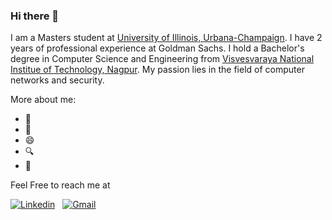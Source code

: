 ### Hi there 👋

I am a Masters student at [University of Illinois, Urbana-Champaign](https://illinois.edu). I have 2 years of professional experience at Goldman Sachs. I hold a Bachelor's degree in Computer Science and Engineering from [Visvesvaraya National Institue of Technology, Nagpur](https://vnit.ac.in/). My passion lies in the field of computer networks and security. 

More about me:

- 🔭 
- 💬 
- 😄 
- :mag: 
- :stars: 

Feel Free to reach me at

[![Linkedin](https://img.shields.io/badge/LinkedIn-0077B5?style=for-the-badge&logo=linkedin&logoColor=white)](https://www.linkedin.com/in/vanshika-jain-3019/)
&nbsp;
[![Gmail](https://img.shields.io/badge/Gmail-D14836?style=for-the-badge&logo=gmail&logoColor=white)](mailto:jvanshika30@gmail.com)
&nbsp;
